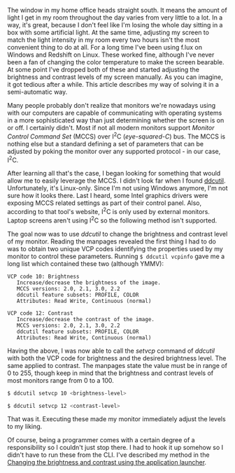 [//]: # (TITLE: Controlling my screen using MCCS)
[//]: # (DESCRIPTION: Leveraging MCCS to control the brightness of my screen)
[//]: # (DATE: 2021-08-28)
[//]: # (TAGS: mccs, ddcutil, brightness control, displaymgr)

The window in my home office heads straight south. It means the amount of light I get in my room throughout the day varies from very little to a lot. In a way, it's great, because I don't feel like I'm losing the whole day sitting in a box with some artificial light. At the same time, adjusting my screen to match the light intensity in my room every two hours isn't the most convenient thing to do at all. For a long time I've been using f.lux on Windows and Redshift on Linux. These worked fine, although I've never been a fan of changing the color temperature to make the screen bearable. At some point I've dropped both of these and started adjusting the brightness and contrast levels of my screen manually. As you can imagine, it got tedious after a while. This article describes my way of solving it in a semi-automatic way.

Many people probably don't realize that monitors we're nowadays using with our computers are capable of communicating with operating systems in a more sophisticated way than just determining whether the screen is on or off. I certainly didn't. Most if not all modern monitors support *Monitor Control Command Set* (MCCS) over I<sup>2</sup>C (*eye-squared-C*) bus. The MCCS is nothing else but a standard defining a set of parameters that can be adjusted by poking the monitor over any supported protocol - in our case, I<sup>2</sup>C.

After learning all that's the case, I began looking for something that would allow me to easily leverage the MCCS. I didn't look far when I found [ddcutil](https://www.ddcutil.com/). Unfortunately, it's Linux-only. Since I'm not using Windows anymore, I'm not sure how it looks there. Last I heard, some Intel graphics drivers were exposing MCCS related settings as part of their control panel. Also, according to that tool's website, I<sup>2</sup>C is only used by external monitors. Laptop screens aren't using I<sup>2</sup>C so the following method isn't supported.

The goal now was to use *ddcutil* to change the brightness and contrast level of my monitor. Reading the manpages revealed the first thing I had to do was to obtain two unique VCP codes identifying the properties used by my monitor to control these parameters. Running `$ ddcutil vcpinfo` gave me a long list which contained these two (although YMMV):

```
VCP code 10: Brightness
   Increase/decrease the brightness of the image.
   MCCS versions: 2.0, 2.1, 3.0, 2.2
   ddcutil feature subsets: PROFILE, COLOR
   Attributes: Read Write, Continuous (normal)
```

```
VCP code 12: Contrast
   Increase/decrease the contrast of the image.
   MCCS versions: 2.0, 2.1, 3.0, 2.2
   ddcutil feature subsets: PROFILE, COLOR
   Attributes: Read Write, Continuous (normal)
```

Having the above, I was now able to call the *setvcp* command of *ddcutil* with both the VCP code for brightness and the desired brightness level. The same applied to contrast. The manpages state the value must be in range of 0 to 255, though keep in mind that the brightness and contrast levels of most monitors range from 0 to a 100.

```bash
$ ddcutil setvcp 10 <brightness-level>
```

```bash
$ ddcutil setvcp 12 <contrast-level>
```

That was it. Executing these made my monitor immediately adjust the levels to my liking.

Of course, being a programmer comes with a certain degree of a responsibility so I couldn't just stop there. I had to hook it up somehow so I didn't have to run these from the CLI. I've described my method in the [Changing the brightness and contrast using the application launcher](#changing-brightness-and-contrast-using-application-launcher).
